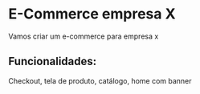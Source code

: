 # E-Commerce empresa X

Vamos criar um e-commerce para empresa x

## Funcionalidades:

Checkout, tela de produto, catálogo, home com banner